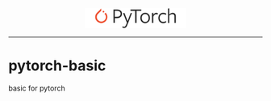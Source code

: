 <p align="center"><img width="40%" src="img/pytorch-logo-dark.png" /></p>

--------------------------------------------------------------------------------

# pytorch-basic
basic for pytorch
